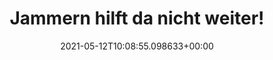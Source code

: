 ---
date: '2021-05-12T10:08:55.098633+00:00'
found_at: '2014-12-29'
found_url: http://www.schoeffel.de/inspiration/looks-und-kataloge
title: Jammern hilft da nicht weiter!
---